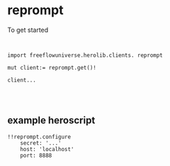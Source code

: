 # reprompt



To get started

```vlang


import freeflowuniverse.herolib.clients. reprompt

mut client:= reprompt.get()!

client...




```

## example heroscript

```hero
!!reprompt.configure
    secret: '...'
    host: 'localhost'
    port: 8888
```


